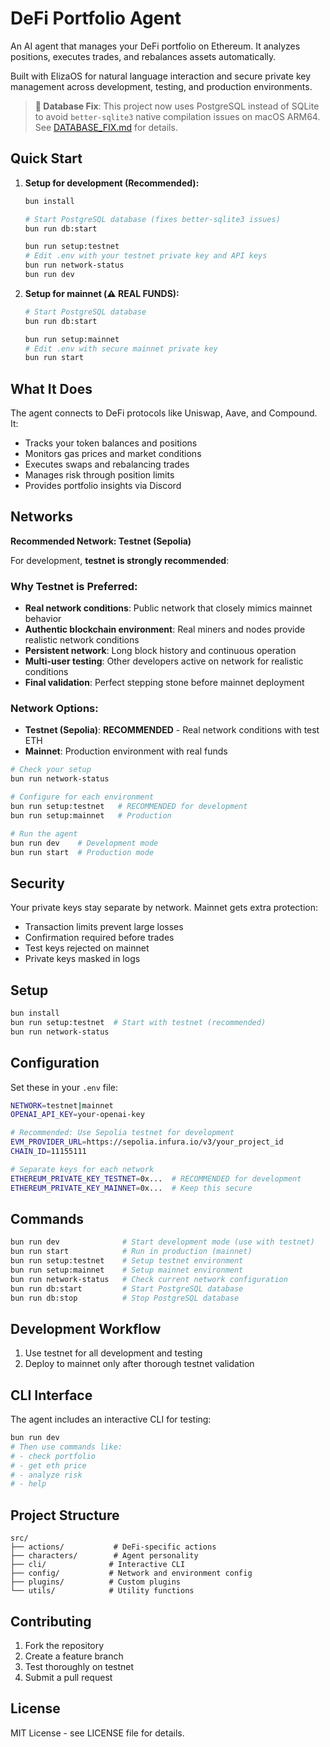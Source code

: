 # DeFi Portfolio Agent

An AI agent that manages your DeFi portfolio on Ethereum. It analyzes positions, executes trades, and rebalances assets automatically.

Built with ElizaOS for natural language interaction and secure private key management across development, testing, and production environments.

> **🔧 Database Fix**: This project now uses PostgreSQL instead of SQLite to avoid `better-sqlite3` native compilation issues on macOS ARM64. See [DATABASE_FIX.md](DATABASE_FIX.md) for details.

## Quick Start

1. **Setup for development (Recommended):**

   ```bash
   bun install

   # Start PostgreSQL database (fixes better-sqlite3 issues)
   bun run db:start

   bun run setup:testnet
   # Edit .env with your testnet private key and API keys
   bun run network-status
   bun run dev
   ```

2. **Setup for mainnet (⚠️ REAL FUNDS):**

   ```bash
   # Start PostgreSQL database
   bun run db:start

   bun run setup:mainnet
   # Edit .env with secure mainnet private key
   bun run start
   ```

## What It Does

The agent connects to DeFi protocols like Uniswap, Aave, and Compound. It:

- Tracks your token balances and positions
- Monitors gas prices and market conditions
- Executes swaps and rebalancing trades
- Manages risk through position limits
- Provides portfolio insights via Discord

## Networks

**Recommended Network: Testnet (Sepolia)**

For development, **testnet is strongly recommended**:

### Why Testnet is Preferred:

- **Real network conditions**: Public network that closely mimics mainnet behavior
- **Authentic blockchain environment**: Real miners and nodes provide realistic network conditions
- **Persistent network**: Long block history and continuous operation
- **Multi-user testing**: Other developers active on network for realistic conditions
- **Final validation**: Perfect stepping stone before mainnet deployment

### Network Options:

- **Testnet (Sepolia)**: **RECOMMENDED** - Real network conditions with test ETH
- **Mainnet**: Production environment with real funds

```bash
# Check your setup
bun run network-status

# Configure for each environment
bun run setup:testnet   # RECOMMENDED for development
bun run setup:mainnet   # Production

# Run the agent
bun run dev    # Development mode
bun run start  # Production mode
```

## Security

Your private keys stay separate by network. Mainnet gets extra protection:

- Transaction limits prevent large losses
- Confirmation required before trades
- Test keys rejected on mainnet
- Private keys masked in logs

## Setup

```bash
bun install
bun run setup:testnet  # Start with testnet (recommended)
bun run network-status
```

## Configuration

Set these in your `.env` file:

```bash
NETWORK=testnet|mainnet
OPENAI_API_KEY=your-openai-key

# Recommended: Use Sepolia testnet for development
EVM_PROVIDER_URL=https://sepolia.infura.io/v3/your_project_id
CHAIN_ID=11155111

# Separate keys for each network
ETHEREUM_PRIVATE_KEY_TESTNET=0x...  # RECOMMENDED for development
ETHEREUM_PRIVATE_KEY_MAINNET=0x...  # Keep this secure
```

## Commands

```bash
bun run dev              # Start development mode (use with testnet)
bun run start            # Run in production (mainnet)
bun run setup:testnet    # Setup testnet environment
bun run setup:mainnet    # Setup mainnet environment
bun run network-status   # Check current network configuration
bun run db:start         # Start PostgreSQL database
bun run db:stop          # Stop PostgreSQL database
```

## Development Workflow

1. Use testnet for all development and testing
2. Deploy to mainnet only after thorough testnet validation

## CLI Interface

The agent includes an interactive CLI for testing:

```bash
bun run dev
# Then use commands like:
# - check portfolio
# - get eth price
# - analyze risk
# - help
```

## Project Structure

```
src/
├── actions/           # DeFi-specific actions
├── characters/        # Agent personality
├── cli/              # Interactive CLI
├── config/           # Network and environment config
├── plugins/          # Custom plugins
└── utils/            # Utility functions
```

## Contributing

1. Fork the repository
2. Create a feature branch
3. Test thoroughly on testnet
4. Submit a pull request

## License

MIT License - see LICENSE file for details.
